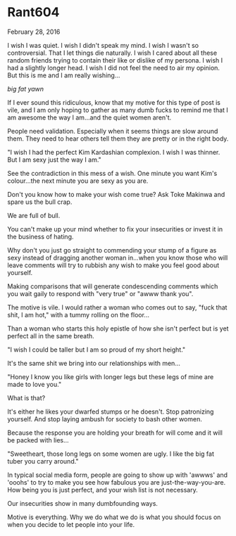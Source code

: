 # Rant604


February 28, 2016

I wish I was quiet. I wish I didn't speak my mind. I wish I wasn't so controversial. That I let things die naturally. I wish I cared about all these random friends trying to contain their like or dislike of my persona. I wish I had a slightly longer head. I wish I did not feel the need to air my opinion. But this is me and I am really wishing...

*big fat yawn*

If I ever sound this ridiculous, know that my motive for this type of post is vile, and I am only hoping to gather as many dumb fucks to remind me that I am awesome the way I am...and the quiet women aren't.

People need validation. Especially when it seems things are slow around them. They need to hear others tell them they are pretty or in the right body.

"I wish I had the perfect Kim Kardashian complexion. I wish I was thinner. But I am sexy just the way I am."

See the contradiction in this mess of a wish. One minute you want Kim's colour...the next minute you are sexy as you are.

Don't you know how to make your wish come true? Ask Toke Makinwa and spare us the bull crap.

We are full of bull. 

You can't make up your mind whether to fix your insecurities or invest it in the business of hating.

Why don't you just go straight to commending your stump of a figure as sexy instead of dragging another woman in...when you know those who will leave comments will try to rubbish any wish to make you feel good about yourself. 

Making comparisons that will generate condescending comments which you wait gaily to respond with "very true" or "awww thank you".

The motive is vile. I would rather a woman who comes out to say, "fuck that shit, I am hot," with a tummy rolling on the floor...

Than a woman who starts this holy epistle of how she isn't perfect but is yet perfect all in the same breath.

"I wish I could be taller but I am so proud of my short height."

It's the same shit we bring into our relationships with men...

"Honey I know you like girls with longer legs but these legs of mine are made to love you."

What is that?

It's either he likes your dwarfed stumps or he doesn't. Stop patronizing yourself. And stop laying ambush for society to bash other women.

Because the response you are holding your breath for will come and it will be packed with lies...

"Sweetheart, those long legs on some women are ugly. I like the big fat tuber you carry around."

In typical social media form, people are going to show up with 'awwws' and 'ooohs' to try to make you see how fabulous you are just-the-way-you-are. How being you is just perfect, and your wish list is not necessary.  

Our insecurities show in many dumbfounding ways.

Motive is everything. Why we do what we do is what you should focus on when you decide to let people into your life.